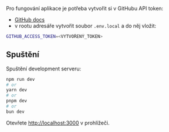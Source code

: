 Pro fungování aplikace je potřeba vytvořit si v GitHubu API token:

- [GitHub docs](https://docs.github.com/en/authentication/keeping-your-account-and-data-secure/managing-your-personal-access-tokens)
- v rootu adresáře vytvořit soubor `.env.local` a do něj vložit:

```bash
GITHUB_ACCESS_TOKEN=<VYTVOŘENÝ_TOKEN>
```

## Spuštění

Spuštění development serveru:

```bash
npm run dev
# or
yarn dev
# or
pnpm dev
# or
bun dev
```

Otevřete [http://localhost:3000](http://localhost:3000) v prohlížeči.
